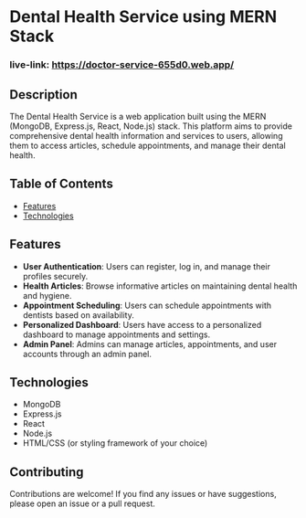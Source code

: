 # Dental Health Service using MERN Stack
### live-link: https://doctor-service-655d0.web.app/


## Description

The Dental Health Service is a web application built using the MERN (MongoDB, Express.js, React, Node.js) stack. This platform aims to provide comprehensive dental health information and services to users, allowing them to access articles, schedule appointments, and manage their dental health.

## Table of Contents

- [Features](#features)
- [Technologies](#technologies)

## Features

- **User Authentication**: Users can register, log in, and manage their profiles securely.
- **Health Articles**: Browse informative articles on maintaining dental health and hygiene.
- **Appointment Scheduling**: Users can schedule appointments with dentists based on availability.
- **Personalized Dashboard**: Users have access to a personalized dashboard to manage appointments and settings.
- **Admin Panel**: Admins can manage articles, appointments, and user accounts through an admin panel.


## Technologies

- MongoDB
- Express.js
- React
- Node.js
- HTML/CSS (or styling framework of your choice)

## Contributing

Contributions are welcome! If you find any issues or have suggestions, please open an issue or a pull request.
      

